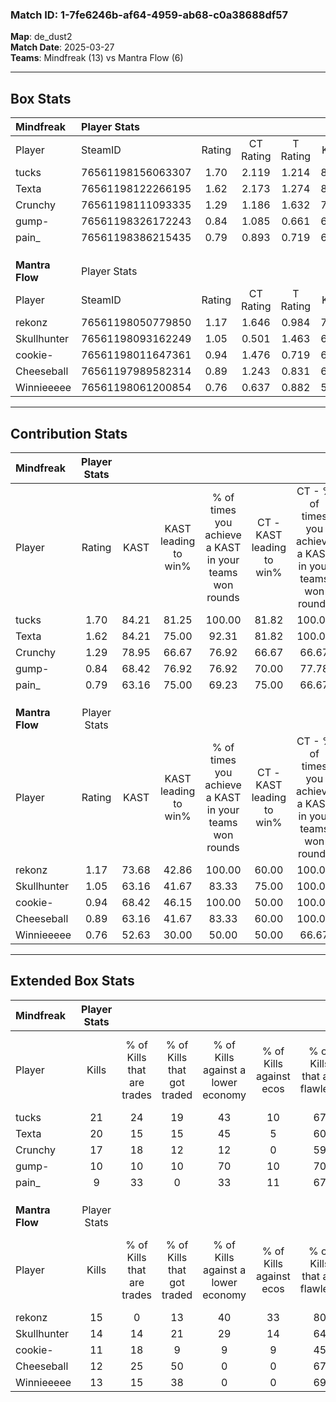 ### Match ID: 1-7fe6246b-af64-4959-ab68-c0a38688df57  
**Map**: de_dust2  
**Match Date**: 2025-03-27  
**Teams**: Mindfreak (13) vs Mantra Flow (6)  

---  

## Box Stats  

| **Mindfreak**   | Player Stats      |        |           |          |       |       |       |         |        |      |     |
| :- | :- | :-: | :-: | :-: | :-: | :-: | :-: | :-: | :-: | :-: | :-: |
| Player          | SteamID           | Rating | CT Rating | T Rating | KAST  |  ADR  | Kills | Assists | Deaths | K/D  | HS% |
| tucks           | 76561198156063307 |  1.70  |   2.119   |  1.214   | 84.21 | 101.8 |  21   |   10    |   11   | 1.91 | 52  |
| Texta           | 76561198122266195 |  1.62  |   2.173   |  1.274   | 84.21 | 118.7 |  20   |    8    |   14   | 1.43 | 65  |
| Crunchy         | 76561198111093335 |  1.29  |   1.186   |  1.632   | 78.95 | 77.4  |  17   |    0    |   13   | 1.31 | 82  |
| gump-           | 76561198326172243 |  0.84  |   1.085   |  0.661   | 68.42 | 55.4  |  10   |    3    |   13   | 0.77 | 70  |
| pain_           | 76561198386215435 |  0.79  |   0.893   |  0.719   | 63.16 | 61.7  |   9   |   10    |   14   | 0.64 | 44  |
|                 |                   |        |           |          |       |       |       |         |        |      |     |
|                 |                   |        |           |          |       |       |       |         |        |      |     |
|                 |                   |        |           |          |       |       |       |         |        |      |     |
| **Mantra Flow** | Player Stats      |        |           |          |       |       |       |         |        |      |     |
| Player          | SteamID           | Rating | CT Rating | T Rating | KAST  |  ADR  | Kills | Assists | Deaths | K/D  | HS% |
| rekonz          | 76561198050779850 |  1.17  |   1.646   |  0.984   | 73.68 | 78.1  |  15   |    6    |   14   | 1.07 | 73  |
| Skullhunter     | 76561198093162249 |  1.05  |   0.501   |  1.463   | 63.16 | 82.3  |  14   |    4    |   14   | 1.00 | 71  |
| cookie-         | 76561198011647361 |  0.94  |   1.476   |  0.719   | 68.42 | 84.4  |  11   |    6    |   15   | 0.73 | 63  |
| Cheeseball      | 76561197989582314 |  0.89  |   1.243   |  0.831   | 63.16 | 84.2  |  12   |    6    |   17   | 0.71 | 75  |
| Winnieeeee      | 76561198061200854 |  0.76  |   0.637   |  0.882   | 52.63 | 60.4  |  13   |    2    |   17   | 0.76 | 38  |
---  

## Contribution Stats  

| **Mindfreak**   | Player Stats |       |                      |                                                        |                           |                                                             |                          |                                                            |
| :- | :-: | :-: | :-: | :-: | :-: | :-: | :-: | :-: |
| Player          |    Rating    | KAST  | KAST leading to win% | % of times you achieve a KAST in your teams won rounds | CT - KAST leading to win% | CT - % of times you achieve a KAST in your teams won rounds | T - KAST leading to win% | T - % of times you achieve a KAST in your teams won rounds |
| tucks           |     1.70     | 84.21 |        81.25         |                         100.00                         |           81.82           |                           100.00                            |          80.00           |                           100.00                           |
| Texta           |     1.62     | 84.21 |        75.00         |                         92.31                          |           81.82           |                           100.00                            |          60.00           |                           75.00                            |
| Crunchy         |     1.29     | 78.95 |        66.67         |                         76.92                          |           66.67           |                            66.67                            |          66.67           |                           100.00                           |
| gump-           |     0.84     | 68.42 |        76.92         |                         76.92                          |           70.00           |                            77.78                            |          100.00          |                           75.00                            |
| pain_           |     0.79     | 63.16 |        75.00         |                         69.23                          |           75.00           |                            66.67                            |          75.00           |                           75.00                            |
|                 |              |       |                      |                                                        |                           |                                                             |                          |                                                            |
|                 |              |       |                      |                                                        |                           |                                                             |                          |                                                            |
|                 |              |       |                      |                                                        |                           |                                                             |                          |                                                            |
| **Mantra Flow** | Player Stats |       |                      |                                                        |                           |                                                             |                          |                                                            |
| Player          |    Rating    | KAST  | KAST leading to win% | % of times you achieve a KAST in your teams won rounds | CT - KAST leading to win% | CT - % of times you achieve a KAST in your teams won rounds | T - KAST leading to win% | T - % of times you achieve a KAST in your teams won rounds |
| rekonz          |     1.17     | 73.68 |        42.86         |                         100.00                         |           60.00           |                           100.00                            |          33.33           |                           100.00                           |
| Skullhunter     |     1.05     | 63.16 |        41.67         |                         83.33                          |           75.00           |                           100.00                            |          25.00           |                           66.67                            |
| cookie-         |     0.94     | 68.42 |        46.15         |                         100.00                         |           50.00           |                           100.00                            |          42.86           |                           100.00                           |
| Cheeseball      |     0.89     | 63.16 |        41.67         |                         83.33                          |           60.00           |                           100.00                            |          28.57           |                           66.67                            |
| Winnieeeee      |     0.76     | 52.63 |        30.00         |                         50.00                          |           50.00           |                            66.67                            |          16.67           |                           33.33                            |
---  

## Extended Box Stats  

| **Mindfreak**   | Player Stats |                            |                            |                                    |                         |                              |                                 |        |                             |                                     |                          |                               |                            |
| :- | :-: | :-: | :-: | :-: | :-: | :-: | :-: | :-: | :-: | :-: | :-: | :-: | :-: |
| Player          |    Kills     | % of Kills that are trades | % of Kills that got traded | % of Kills against a lower economy | % of Kills against ecos | % of Kills that are flawless | % of Kills that are close duels | Deaths | % of Deaths that get traded | % of Deaths against a lower economy | % of Deaths against ecos | % of Deaths that are flawless | % of Deaths that are close |
| tucks           |      21      |             24             |             19             |                 43                 |           10            |              67              |               10                |   11   |             27              |                 27                  |            0             |              45               |             0              |
| Texta           |      20      |             15             |             15             |                 45                 |            5            |              60              |                0                |   14   |             57              |                 14                  |            0             |              64               |             21             |
| Crunchy         |      17      |             18             |             12             |                 12                 |            0            |              59              |                0                |   13   |             15              |                 31                  |            0             |              85               |             0              |
| gump-           |      10      |             10             |             10             |                 70                 |           10            |              70              |               10                |   13   |             23              |                 15                  |            0             |              69               |             0              |
| pain_           |      9       |             33             |             0              |                 33                 |           11            |              67              |                0                |   14   |              7              |                 29                  |            0             |              64               |             14             |
|                 |              |                            |                            |                                    |                         |                              |                                 |        |                             |                                     |                          |                               |                            |
|                 |              |                            |                            |                                    |                         |                              |                                 |        |                             |                                     |                          |                               |                            |
|                 |              |                            |                            |                                    |                         |                              |                                 |        |                             |                                     |                          |                               |                            |
| **Mantra Flow** | Player Stats |                            |                            |                                    |                         |                              |                                 |        |                             |                                     |                          |                               |                            |
| Player          |    Kills     | % of Kills that are trades | % of Kills that got traded | % of Kills against a lower economy | % of Kills against ecos | % of Kills that are flawless | % of Kills that are close duels | Deaths | % of Deaths that get traded | % of Deaths against a lower economy | % of Deaths against ecos | % of Deaths that are flawless | % of Deaths that are close |
| rekonz          |      15      |             0              |             13             |                 40                 |           33            |              80              |                0                |   14   |             14              |                  7                  |            7             |              57               |             0              |
| Skullhunter     |      14      |             14             |             21             |                 29                 |           14            |              64              |                0                |   14   |             14              |                  7                  |            7             |              64               |             0              |
| cookie-         |      11      |             18             |             9              |                 9                  |            9            |              45              |               27                |   15   |             13              |                  7                  |            7             |              73               |             13             |
| Cheeseball      |      12      |             25             |             50             |                 0                  |            0            |              67              |                8                |   17   |             18              |                  6                  |            6             |              53               |             6              |
| Winnieeeee      |      13      |             15             |             38             |                 0                  |            0            |              69              |                8                |   17   |              6              |                 12                  |            6             |              71               |             0              |
